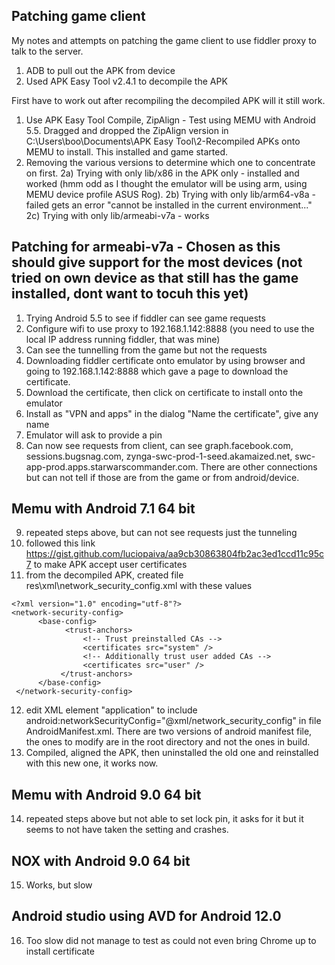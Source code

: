 ## Patching game client

My notes and attempts on patching the game client to use fiddler proxy to talk to the server.

1) ADB to pull out the APK from device
2) Used APK Easy Tool v2.4.1 to decompile the APK

First have to work out after recompiling the decompiled APK will it still work.

1) Use APK Easy Tool Compile, ZipAlign - Test using MEMU with Android 5.5.
Dragged and dropped the ZipAlign version in C:\Users\boo\Documents\APK Easy Tool\2-Recompiled APKs onto MEMU to install.
This installed and game started.
2) Removing the various versions to determine which one to concentrate on first.
2a) Trying with only lib/x86 in the APK only - installed and worked (hmm odd as I thought the emulator will be using arm, using MEMU device profile ASUS Rog).
2b) Trying with only lib/arm64-v8a - failed gets an error "cannot be installed in the current environment..."
2c) Trying with only lib/armeabi-v7a - works

## Patching for armeabi-v7a - Chosen as this should give support for the most devices (not tried on own device as that still has the game installed, dont want to tocuh this yet)

1) Trying Android 5.5 to see if fiddler can see game requests
2) Configure wifi to use proxy to 192.168.1.142:8888 (you need to use the local IP address running fiddler, that was mine)
3) Can see the tunnelling from the game but not the requests
4) Downloading fiddler certificate onto emulator by using browser and going to 192.168.1.142:8888 which gave a page to download the certificate.
5) Download the certificate, then click on certificate to install onto the emulator
6) Install as "VPN and apps" in the dialog "Name the certificate", give any name
7) Emulator will ask to provide a pin
8) Can now see requests from client, can see graph.facebook.com, sessions.bugsnag.com, zynga-swc-prod-1-seed.akamaized.net, swc-app-prod.apps.starwarscommander.com.
There are other connections but can not tell if those are from the game or from android/device.

## Memu with Android 7.1 64 bit
9) repeated steps above, but can not see requests just the tunneling
10) followed this link https://gist.github.com/luciopaiva/aa9cb30863804fb2ac3ed1ccd11c95c7 to make APK accept user certificates
11) from the decompiled APK, created file res\xml\network_security_config.xml with these values

````
<?xml version="1.0" encoding="utf-8"?>
<network-security-config>  
      <base-config>  
            <trust-anchors>  
                <!-- Trust preinstalled CAs -->  
                <certificates src="system" />  
                <!-- Additionally trust user added CAs -->  
                <certificates src="user" />  
           </trust-anchors>  
      </base-config>  
 </network-security-config>
````

12) edit XML element "application" to include android:networkSecurityConfig="@xml/network_security_config" in file AndroidManifest.xml.
There are two versions of android manifest file, the ones to modify are in the root directory and not the ones in build.
13) Compiled, aligned the APK, then uninstalled the old one and reinstalled with this new one, it works now.

## Memu with Android 9.0 64 bit
14) repeated steps above but not able to set lock pin, it asks for it but it seems to not have taken the setting and crashes.

## NOX with Android 9.0 64 bit
15) Works, but slow

## Android studio using AVD for Android 12.0
16) Too slow did not manage to test as could not even bring Chrome up to install certificate


